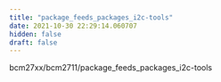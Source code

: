```yaml
---
title: "package_feeds_packages_i2c-tools"
date: 2021-10-30 22:29:14.060707
hidden: false
draft: false
---
```


bcm27xx/bcm2711/package_feeds_packages_i2c-tools

